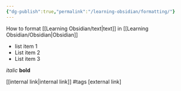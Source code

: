 ```yaml
---
{"dg-publish":true,"permalink":"/learning-obsidian/formatting/"}
---
```


How to format [[Learning Obsidian/text\|text]] in [[Learning Obsidian/Obsidian\|Obsidian]]

- list item 1
- List item 2
- List item 3

*italic*
**bold**


[[internal link\|internal link]]
#tags
[external link]
